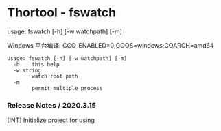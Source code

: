 # Thortool - fswatch

usage: fswatch [-h] [-w watchpath] [-m] 

Windows 平台编译: CGO_ENABLED=0;GOOS=windows;GOARCH=amd64


```shell
Usage: fswatch [-h] [-w watchpath] [-m]
  -h	this help
  -w string
    	watch root path
  -m
    	permit multiple process
```


### Release Notes / 2020.3.15

[INT]  Initialize project for using

